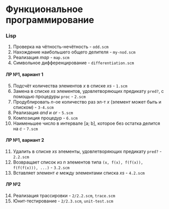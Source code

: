 # Функциональное программирование
### Lisp
1. Проверка на чётность-нечётность - `odd.scm`        
2. Нахождение наибольшего общего делителя - `my-nod.scm`      
3. Реализация *map* - `map.scm`    
4. Символьное дифференцирование - `differentiation.scm`      

#### ЛР №1, вариант 1
5. Подсчёт количествa элементов *x* в списке *xs* - `1.scm`      
6. Замена в списке *xs* элементов, удовлетворяющих предикату `pred?`, с помощью процедуры `proc` - `2.scm`      
7. Продублировать *n*-ое количество раз эл-т *x* (элемент может быть и списком) - `3-4.scm`       
8. Реализация *and* и *or* - `5.scm`         
9. Композиция процедур - `6.scm`        
10. Наименьшее число в интервале [a; b], которое без остатка делится на *c* - `7.scm`     

#### ЛР №1, вариант 2
11. Удалить в списке *xs* элементы, удовлетворяющих предикату `pred?` - `2.2.scm`             
12. Возвращает список из *n* элементов типа `(x, f(x), f(f(x)), f(f(f(x))), ...)` - `3.2.scm`    
13. Вставляет элемент *e* между элементами списка *xs* - `4.2.scm`

#### ЛР №2
14. Реализация трассировки - `2/2.2.scm`, `trace.scm`    
15. Юнит-тестирование - `2/2.3.scm`, `unit-test.scm`


